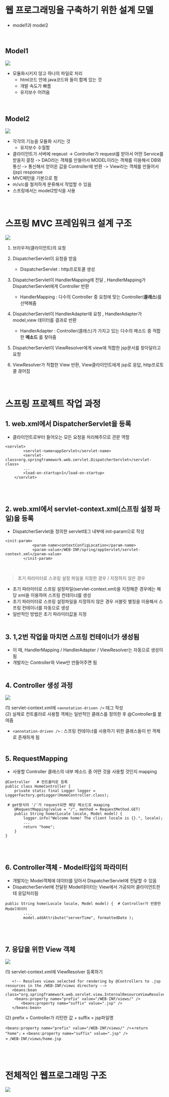 # 웹 프로그래밍을 구축하기 위한 설계 모델
* model1과 model2
<br>

## Model1 
<img src="https://user-images.githubusercontent.com/48792230/113826737-7a377500-97bd-11eb-8392-204f88deb6e7.PNG">

* 모듈화시키지 않고 하나의 파일로 처리
  * html코드 안에 java코드와 <tag>들이 함께 있는 것 
  * 개발 속도가 빠름
  * 유지보수 어려움
<br><br><br>
	
## Model2
<img src="https://user-images.githubusercontent.com/48792230/113826741-7b68a200-97bd-11eb-8b53-1a6e5df768d9.PNG">

* 각각의 기능을 모듈화 시키는 것
  * 유지보수 수월함
* 클라이언트가 서버에 reqeust -> Controller가 request를 받아서 어떤 Service를 받을지 결정 -> DAO라는 객체를 만들어서 MODEL이라는 객체를 이용해서 DB와 통신 -> 통신해서 얻어온 값을 Controller에 반환 -> View라는 객체를 만들어서 (jsp) response
* MVC패턴을 기본으로 함
 * m/v/c를 철저하게 분류해서 작업할 수 있음
 * 스프링에서는 model2방식을 사용 
<br><br><br>

# 스프링 MVC 프레임워크 설계 구조
<img src="https://user-images.githubusercontent.com/48792230/113826742-7b68a200-97bd-11eb-8128-a22aeb253f0f.PNG">

1. 브라우저(클라이언트)의 요청

2. DispatcherServlet이 요청을 받음
 	* DispatcherServlet : http프로토콜 생성

3. DispatcherServlet이 HandlerMapping에 전달 , HandlerMapping가 DispatcherServlet에게 Controller 반환
 	* HandlerMapping : 다수의 Controller 중 요청에 맞는 Controller(**클래스**)를 선택해줌

4. DispatcherServlet이 HandlerAdapter에 요청 , HandlerAdapter가 model,view 데이터를 결과로 반환
 	* HandlerAdapter : Controller(클래스)가 가지고 있는 다수의 메소드 중 적합한 **메소드** 를 찾아줌

5. DispatcherServlet이 ViewResolver에게 view에 적합한 jsp문서를 찾아달라고 요청

6. ViewResolver가 적합한 View 반환, View클라이언트에게 jsp로 응답, http프로토콜 끊어짐
<br><br><br>

# 스프링 프로젝트 작업 과정
## 1. web.xml에서 DispatcherServlet을 등록 
* 클라이언트로부터 들어오는 모든 요청을 처리해주므로 관문 역할
```
<servlet>
		<servlet-name>appServlet</servlet-name>
		<servlet-class>org.springframework.web.servlet.DispatcherServlet</servlet-class>
		...
		<load-on-startup>1</load-on-startup>
	</servlet>
```
<br><br>


## 2. web.xml에서 servlet-context.xml(스프링 설정 파일)을 등록
 * DispatcherServlet을 정의한 servlet태그 내부에 init-param으로 작성
```
<init-param>
			<param-name>contextConfigLocation</param-name>
			<param-value>/WEB-INF/spring/appServlet/servlet-context.xml</param-value>
		</init-param>
```
<br>

> 초기 파라미터로 스프링 설정 파일을 지정한 경우 / 지정하지 않은 경우

* 초기 파라미터로 스프링 설정파일(servlet-context.xml)을 지정해준 경우에는 해당 xml을 이용하여 스프링 컨테이너를 생성
* 초기 파라미터로 스프링 설정파일을 지정하지 않은 경우 서블릿 별칭을 이용해서 스프링 컨테이너를 자동으로 생성
* 일반적인 방법은 초기 파라미터값을 지정
<br><br>

## 3. 1,2번 작업을 마치면 스프링 컨테이너가 생성됨
 * 이 때, HandlerMapping / HandlerAdapter / ViewResolver는 자동으로 생성이 됨
 * 개발자는 Controller와 View만 만들어주면 됨
<br><br>

## 4. Controller 생성 과정
<img src="https://user-images.githubusercontent.com/48792230/113826745-7c013880-97bd-11eb-8b58-5407038f6ae6.PNG">

 (1) servlet-context.xml에 ```<annotation-driven />``` 태그 작성 <br>
 (2) 실제로 컨트롤러로 사용할 객체는 일반적인 클래스를 정의한 후 @Controller를 붙여줌

* ```<annotation-driven />``` : 스프링 컨테이너를 사용하기 위한 클래스들이 빈 객체로 존재하게 됨
<br><br>

## 5. RequestMapping 
* 사용할 Controller 클래스의 내부 메소드 중 어떤 것을 사용할 것인지 mapping
```
@Controller   # 컨트롤러로 등록
public class HomeController {
	private static final Logger logger = LoggerFactory.getLogger(HomeController.class);

 # get방식의 '/'가 request되면 해당 메소드로 maaping
	@RequestMapping(value = "/", method = RequestMethod.GET)   
	public String home(Locale locale, Model model) {
		logger.info("Welcome home! The client locale is {}.", locale);
		...
		return "home";
	}
}
```
<br><br>

## 6. Controller객체 - Model타입의 파라미터
* 개발자는 Model객체에 데이터를 담아서 DispatcherServlet에 전달할 수 있음
* DispatcherServlet에 전달된 Model데이터는 View에서 가공되어 클라이언트한테 응답처리됨
```
public String home(Locale locale, Model model) {  # Controller가 반환한 Model데이터
		....
		model.addAttribute("serverTime", formattedDate );
```

<br><br>

## 7. 응답을 위한 View 객체
<img src="https://user-images.githubusercontent.com/48792230/113885411-c7860780-97fa-11eb-8f2b-e1ea81d74529.PNG">

 (1) servlet-context.xml에 ViewResolver 등록하기 
 ```
 	<!-- Resolves views selected for rendering by @Controllers to .jsp resources in the /WEB-INF/views directory -->
	<beans:bean class="org.springframework.web.servlet.view.InternalResourceViewResolver">
	 <beans:property name="prefix" value="/WEB-INF/views/" />
		<beans:property name="suffix" value=".jsp" />
	</beans:bean>
 ```

 (2) prefix + Controller가 리턴한 값 + suffix = jsp파일명
 
 ```<beans:property name="prefix" value="/WEB-INF/views/" />```+```return "home";``` + ```<beans:property name="suffix" value=".jsp" />``` <br>
 = ```/WEB-INF/views/home.jsp```


<br><br>

# 전체적인 웹프로그래밍 구조
<img src="https://user-images.githubusercontent.com/48792230/113885433-cb198e80-97fa-11eb-993a-e0de1bb08f2a.PNG">
